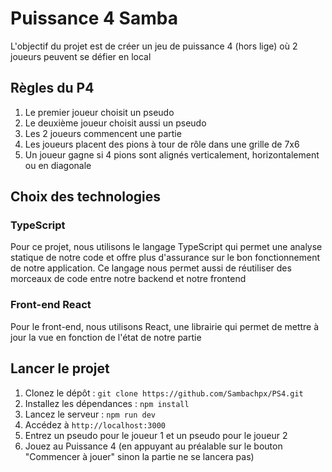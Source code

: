 # Puissance 4 Samba

L'objectif du projet est de créer un jeu de puissance 4 (hors lige) où 2 joueurs peuvent se défier en local

## Règles du P4

1. Le premier joueur choisit un pseudo
2. Le deuxième joueur choisit aussi un pseudo
3. Les 2 joueurs commencent une partie
4. Les joueurs placent des pions à tour de rôle dans une grille de 7x6
5. Un joueur gagne si 4 pions sont alignés verticalement, horizontalement ou en diagonale

## Choix des technologies

### TypeScript

Pour ce projet, nous utilisons le langage TypeScript qui permet une analyse statique de notre code et offre plus d'assurance sur le bon fonctionnement de notre application. Ce langage nous permet aussi de réutiliser des morceaux de code entre notre backend et notre frontend

### Front-end React

Pour le front-end, nous utilisons React, une librairie qui permet de mettre à jour la vue en fonction de l'état de notre partie

## Lancer le projet

1. Clonez le dépôt : `git clone https://github.com/Sambachpx/PS4.git`
2. Installez les dépendances : `npm install`
3. Lancez le serveur : `npm run dev`
4. Accédez à `http://localhost:3000`
5. Entrez un pseudo pour le joueur 1 et un pseudo pour le joueur 2
6. Jouez au Puissance 4 (en appuyant au préalable sur le bouton "Commencer à jouer" sinon la partie ne se lancera pas)
